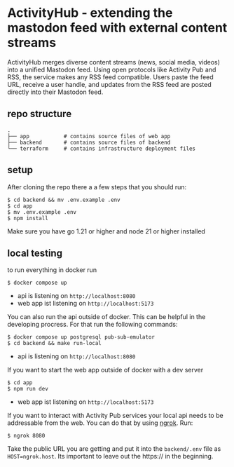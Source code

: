 # ActivityHub - extending the mastodon feed with external content streams

ActivityHub merges diverse content streams (news, social media, videos) into a unified Mastodon feed. Using open protocols like Activity Pub and RSS, the service makes any RSS feed compatible. Users paste the feed URL, receive a user handle, and updates from the RSS feed are posted directly into their Mastodon feed.

## repo structure

```
.
├── app           # contains source files of web app
├── backend       # contains source files of backend
└── terraform     # contains infrastructure deployment files
```

## setup

After cloning the repo there a a few steps that you should run:

```
$ cd backend && mv .env.example .env
$ cd app
$ mv .env.example .env
$ npm install
```

Make sure you have go 1.21 or higher and node 21 or higher installed

## local testing

to run everything in docker run

```
$ docker compose up
```

- api is listening on `http://localhost:8080`
- web app ist listening on `http://localhost:5173`

You can also run the api outside of docker. This can be helpful in the developing procress. For that run the following commands:

```
$ docker compose up postgresql pub-sub-emulator
$ cd backend && make run-local
```

- api is listening on `http://localhost:8080`

If you want to start the web app outside of docker with a dev server

```
$ cd app
$ npm run dev
```

- web app ist listening on `http://localhost:5173`

If you want to interact with Activity Pub services your local api needs to be addressable from the web. You can do that by using [ngrok](https://ngrok.com/). Run:

```
$ ngrok 8080
```

Take the public URL you are getting and put it into the `backend/.env` file as `HOST=ngrok.host`. Its important to leave out the https:// in the beginning.
